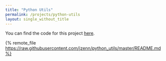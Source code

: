 ```yaml
---
title: "Python Utils"
permalink: /projects/python-utils
layout: single_without_title
---
```


You can find the code for this project [here](https://github.com/jzenn/python_utils).

{% remote_file https://raw.githubusercontent.com/jzenn/python_utils/master/README.md%}